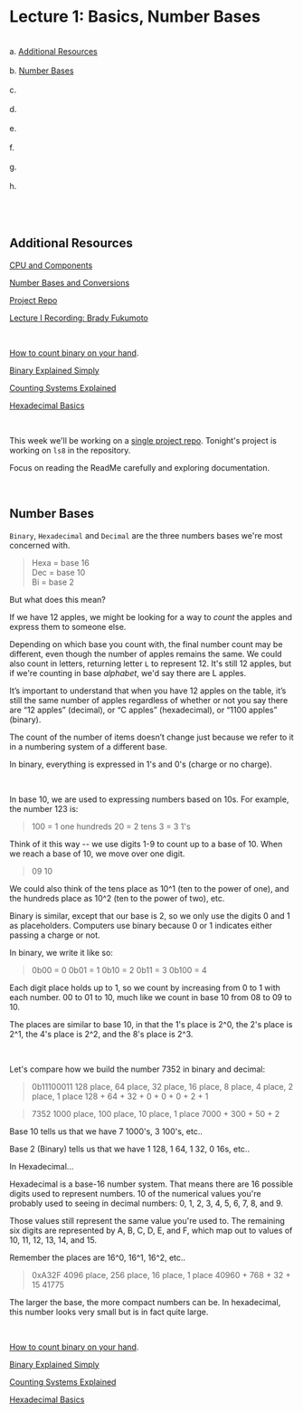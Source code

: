 # Lecture 1: Basics, Number Bases

<br> a. [Additional Resources](#Additional-Resources)  
<br> b. [Number Bases](#Number-Bases)  
<br> c. [](#)  
<br> d. [](#)  
<br> e. [](#)  
<br> f. [](#)  
<br> g. [](#)  
<br> h. [](#)  
<br>   
<br>




## Additional Resources

[CPU and Components](https://www.youtube.com/watch?v=Ae6zRhgMatc)  

[Number Bases and Conversions](https://www.youtube.com/watch?v=umwSs9fNegY)  

[Project Repo](https://github.com/LambdaSchool/Computer-Architecture)  

[Lecture I Recording: Brady Fukumoto]()  

<br>

[How to count binary on your hand](https://www.youtube.com/watch?v=Bke95oWWZII).  

[Binary Explained Simply](http://www.steves-internet-guide.com/binary-numbers-explained/)  

[Counting Systems Explained](https://ryanstutorials.net/binary-tutorial/)  

[Hexadecimal Basics](https://learn.sparkfun.com/tutorials/hexadecimal/all) 

<br> 

This week we'll be working on a [single project repo](https://github.com/LambdaSchool/Computer-Architecture). Tonight's project is working on `ls8` in the repository.

Focus on reading the ReadMe carefully and exploring documentation.

<br>

## Number Bases

`Binary`, `Hexadecimal` and `Decimal` are the three numbers bases we're most concerned with.

> Hexa = base 16  
> Dec = base 10  
> Bi = base 2  

But what does this mean?

If we have 12 apples, we might be looking for a way to _count_ the apples and express them to someone else.

Depending on which base you count with, the final number count may be different, even though the number of apples remains the same. We could also count in letters, returning letter `L` to represent 12. It's still 12 apples, but if we're counting in base _alphabet_, we'd say there are L apples.

It’s important to understand that when you have 12 apples on the table, it’s still the same number of apples regardless of whether or not you say there are “12 apples” (decimal), or “C apples” (hexadecimal), or “1100 apples” (binary).

The count of the number of items doesn’t change just because we refer to it in a numbering system of a different base.

In binary, everything is expressed in 1's and 0's (charge or no charge).

<br>

In base 10, we are used to expressing numbers based on 10s. For example, the number 123 is:

> 100 = 1 one hundreds
> 20 = 2 tens
> 3 = 3 1's

Think of it this way -- we use digits 1-9 to count up to a base of 10. When we reach a base of 10, we move over one digit.

> 09
> 10

We could also think of the tens place as 10^1 (ten to the power of one), and the hundreds place as 10^2 (ten to the power of two), etc.
<br> 

Binary is similar, except that our base is 2, so we only use the digits 0 and 1 as placeholders. Computers use binary because 0 or 1 indicates either passing a charge or not.

In binary, we write it like so:

> 0b00 = 0
> 0b01 = 1
> 0b10 = 2
> 0b11 = 3
> 0b100 = 4

Each digit place holds up to 1, so we count by increasing from 0 to 1 with each number. 00 to 01 to 10, much like we count in base 10 from 08 to 09 to 10.

The places are similar to base 10, in that the 1's place is 2^0, the 2's place is 2^1, the 4's place is 2^2, and the 8's place is 2^3.

<br>

Let's compare how we build the number 7352 in binary and decimal:

> 0b11100011
> 128 place, 64 place, 32 place, 16 place, 8 place, 4 place, 2 place, 1 place
> 128 + 64 + 32 + 0 + 0 + 0 + 2 + 1

> 7352
> 1000 place, 100 place, 10 place, 1 place
> 7000 + 300 + 50 + 2

Base 10 tells us that we have 7 1000's, 3 100's, etc..

Base 2 (Binary) tells us that we have 1 128, 1 64, 1 32, 0 16s, etc..

In Hexadecimal...

Hexadecimal is a base-16 number system. That means there are 16 possible digits used to represent numbers. 10 of the numerical values you're probably used to seeing in decimal numbers: 0, 1, 2, 3, 4, 5, 6, 7, 8, and 9.

Those values still represent the same value you're used to. The remaining six digits are represented by A, B, C, D, E, and F, which map out to values of 10, 11, 12, 13, 14, and 15.

Remember the places are 16^0, 16^1, 16^2, etc..

> 0xA32F
> 4096 place, 256 place, 16 place, 1 place
> 40960 + 768 + 32 + 15
> 41775

The larger the base, the more compact numbers can be. In hexadecimal, this number looks very small but is in fact quite large.

<br>

[How to count binary on your hand](https://www.youtube.com/watch?v=Bke95oWWZII).  

[Binary Explained Simply](http://www.steves-internet-guide.com/binary-numbers-explained/)  

[Counting Systems Explained](https://ryanstutorials.net/binary-tutorial/)  

[Hexadecimal Basics](https://learn.sparkfun.com/tutorials/hexadecimal/all)  

<br>









